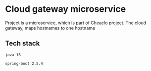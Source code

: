 # Cloud gateway microservice

Project is a microservice, which is part of Cheaclo project. The cloud gateway, maps hostnames to one hostname

## Tech stack

`java 16`

`spring-boot 2.5.4`